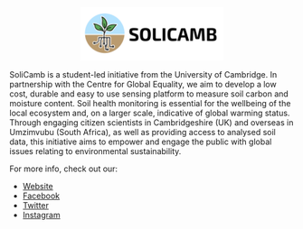 <p align="center">
<img src="https://github.com/erikabond/solicamb-arduino-tutorial/blob/master/images/solicamb_horizontal.png" alt="logo" width="50%"/>
</p>

SoliCamb is a student-led initiative from the University of Cambridge. In partnership with the Centre for Global Equality, we aim to develop a low cost, durable and easy to use sensing platform to measure soil carbon and moisture content. Soil health monitoring is essential for the wellbeing of the local ecosystem and, on a larger scale, indicative of global warming status. Through engaging citizen scientists in Cambridgeshire (UK) and overseas in Umzimvubu (South Africa), as well as providing access to analysed soil data, this initiative aims to empower and engage the public with global issues relating to environmental sustainability.

For more info, check out our:
* [Website](https://solicamb.co.uk)
* [Facebook](https://facebook.com/solicamb)
* [Twitter](https://twitter.com/solicamb)
* [Instagram](https://instagram.com/solicamb)

